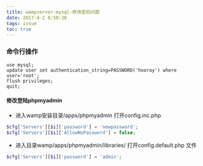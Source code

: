 ```yaml
---
title: wampserver-mysql-修改密码问题
date: 2017-4-2 8:50:30
tags: issue
toc: true
---
```


### 命令行操作
```mysql
use mysql;
update user set authentication_string=PASSWORD('hooray') where user='root';
flush privileges;
quit;
```

#### 修改登陆phpmyadmin
* 进入wamp安装目录/apps/phpmyadmin 打开config.inc.php
```php
$cfg['Servers'][$i]['password'] = 'newpassword';
$cfg['Servers'][$i]['AllowNoPassword'] = false;					
```

* 进入目录wamp/apps/phpmyadmin/libraries/ 打开config.default.php 文件
```php
$cfg['Servers'][$i]['password'] = 'admin';
```